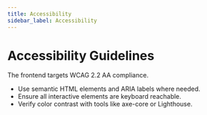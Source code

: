 ```yaml
---
title: Accessibility
sidebar_label: Accessibility
---
```


# Accessibility Guidelines

The frontend targets WCAG 2.2 AA compliance.

- Use semantic HTML elements and ARIA labels where needed.
- Ensure all interactive elements are keyboard reachable.
- Verify color contrast with tools like axe-core or Lighthouse.

